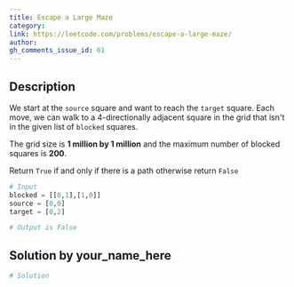 ```yaml
---
title: Escape a Large Maze
category:
link: https://leetcode.com/problems/escape-a-large-maze/
author:
gh_comments_issue_id: 61
---
```


## Description

We start at the `source` square and want to reach the `target` square.  Each move, we can walk to a 4-directionally adjacent square in the grid that isn't in the given list of `blocked` squares.

The grid size is **1 million by 1 million** and the maximum number of blocked squares is **200**.

Return `True` if and only if there is a path otherwise return `False`

```python
# Input
blocked = [[0,1],[1,0]]
source = [0,0]
target = [0,2]

# Output is False
```

## Solution by your_name_here

```python
# Solution
```
